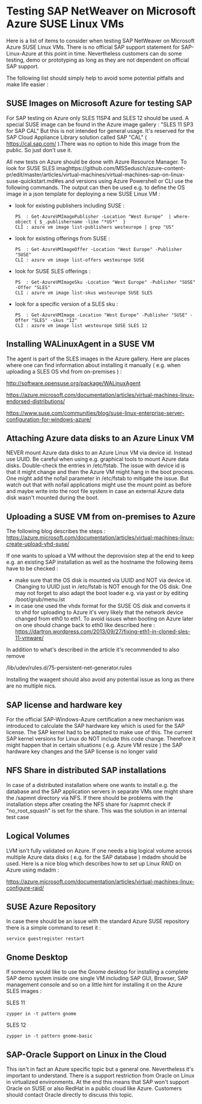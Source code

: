 <properties
   pageTitle="Testing SAP NetWeaver on Microsoft Azure SUSE Linux VMs | Microsoft Azure"
   description="Testing SAP NetWeaver on Microsoft Azure SUSE Linux VMs"
   services="virtual-machines,virtual-network,storage"
   documentationCenter="saponazure"
   authors="hermanndms"
   manager="juergent"
   editor=""
   tags="azure-resource-manager"
   keywords=""/>
<tags
   ms.service="virtual-machines"
   ms.devlang="NA"
   ms.topic="campaign-page"
   ms.tgt_pltfrm="vm-linux"
   ms.workload="na"
   ms.date="11/26/2015"
   ms.author="hermannd"/>

# Testing SAP NetWeaver on Microsoft Azure SUSE Linux VMs


Here is a list of items to consider when testing SAP NetWeaver on Microsoft Azure SUSE Linux VMs.
There is no official SAP support statement for SAP-Linux-Azure at this point in time. 
Nevertheless customers can do some testing, demo or prototyping as long as they are not dependent
on official SAP support. 

The following list should simply help to avoid some potential pitfalls and make life easier :



## SUSE Images on Microsoft Azure for testing SAP 

For SAP testing on Azure only SLES 11SP4 and SLES 12 should be used. A special SUSE image can
be found in the Azure image gallery : "SLES 11 SP3 for SAP CAL"
But this is not intended for general usage. It's reserved for the SAP Cloud Appliance Library
solution called SAP "CAL" ( <https://cal.sap.com/> ).There was no option
to hide this image from the public. So just don't use it.

All new tests on Azure should be done with Azure Resource Manager. To look for SUSE SLES imaghttps://github.com/MSSedusch/azure-content-pr/edit/master/articles/virtual-machines/virtual-machines-sap-on-linux-suse-quickstart.md#es 
and versions using Azure Powershell or CLI use the following commands. The output can then be used
e.g. to define the OS image in a json template for deploying a new SUSE Linux VM :

* look for existing publishers including SUSE :

   ```
   PS  : Get-AzureVMImagePublisher -Location "West Europe"  | where-object { $_.publishername -like "*US*"  }
   CLI : azure vm image list-publishers westeurope | grep "US"
   ```

* look for existing offerings from SUSE :
      
   ```
   PS  : Get-AzureVMImageOffer -Location "West Europe" -Publisher "SUSE"
   CLI : azure vm image list-offers westeurope SUSE
   ```
      
* look for SUSE SLES offerings :
      
   ```
   PS  : Get-AzureVMImageSku -Location "West Europe" -Publisher "SUSE" -Offer "SLES"
   CLI : azure vm image list-skus westeurope SUSE SLES
   ```
      
* look for a specific version of a SLES sku :
      
   ```
   PS  : Get-AzureVMImage -Location "West Europe" -Publisher "SUSE" -Offer "SLES" -skus "12"
   CLI : azure vm image list westeurope SUSE SLES 12
   ```
     
## Installing WALinuxAgent in a SUSE VM 
 
The agent is part of the SLES images in the Azure gallery. Here are places where one can find
information about installing it manually ( e.g. when uploading a SLES OS vhd from on-premises ) :

<http://software.opensuse.org/package/WALinuxAgent>

<https://azure.microsoft.com/documentation/articles/virtual-machines-linux-endorsed-distributions/>

<https://www.suse.com/communities/blog/suse-linux-enterprise-server-configuration-for-windows-azure/>

## Attaching Azure data disks to an Azure Linux VM

NEVER mount Azure data disks to an Azure Linux VM via device id. Instead use UUID. Be careful
when using e.g. graphical tools to mount Azure data disks. Double-check the entries in /etc/fstab.
The issue with device id is that it might change and then the Azure VM might hang in the boot 
process. One might add the nofail parameter in /etc/fstab to mitigate the issue. But watch out
that with nofail applications might use the mount point as before and maybe write into the root
file system in case an external Azure data disk wasn't mounted during the boot.

## Uploading a SUSE VM from on-premises to Azure

The following blog describes the steps :
<https://azure.microsoft.com/documentation/articles/virtual-machines-linux-create-upload-vhd-suse/>

If one wants to upload a VM without the deprovision step at the end to keep e.g. an existing SAP
installation as well as the hostname the following items have to be checked :

* make sure that the OS disk is mounted via UUID and NOT via device id. Changing to UUID just in /etc/fstab is NOT enough for the OS disk. One may not forget to also adapt the boot loader e.g. via yast or by editing /boot/grub/menu.lst
* in case one used the vhdx format for the SUSE OS disk and converts it to vhd for uploading to Azure it's very likely that the network device changed from eth0 to eth1.
To avoid issues when booting on Azure later on one should change back to eth0 like described
here : <https://dartron.wordpress.com/2013/09/27/fixing-eth1-in-cloned-sles-11-vmware/>

In addition to what's described in the article it's recommended to also remove 

   /lib/udev/rules.d/75-persistent-net-generator.rules

Installing the waagent should also avoid any potential issue as long as there are no multiple nics.

## SAP license and hardware key

For the official SAP-Windows-Azure certification a new mechanism was introduced to calculate the
SAP hardware key which is used for the SAP license. The SAP kernel had to be adapted to make use 
of this. 
The current SAP kernel versions for Linux do NOT include this code change. Therefore it might happen 
that in certain situations ( e.g. Azure VM resize ) the SAP hardware key changes and the SAP license
is no longer valid

## NFS Share in distributed SAP installations

In case of a distributed installation where one wants to install e.g. the database and the SAP
application servers in separate VMs one might share the /sapmnt directory via NFS. If there
should be problems with the installation steps after creating the NFS share for /sapmnt check
if "no_root_squash" is set for the share. This was the solution in an internal test case


## Logical Volumes

LVM isn't fully validated on Azure. If one needs a big logical volume across multiple Azure 
data disks ( e.g. for the SAP database ) mdadm should be used. Here is a nice blog which
describes how to set up Linux RAID on Azure using mdadm :

<https://azure.microsoft.com/documentation/articles/virtual-machines-linux-configure-raid/>


## SUSE Azure Repository

In case there should be an issue with the standard Azure SUSE repository there is a simple
command to reset it :

   ```
   service guestregister restart
   ```

## Gnome Desktop

If someone would like to use the Gnome desktop for installing a complete SAP demo system inside
one single VM including SAP GUI, Browser, SAP management console and so on a little hint for
installing it on the Azure SLES images :

   SLES 11

   ```
   zypper in -t pattern gnome
   ```
      
   SLES 12
   
   ```
   zypper in -t pattern gnome-basic
   ```

## SAP-Oracle Support on Linux in the Cloud
 
This isn't in fact an Azure specific topic but a general one. Nevertheless it's important to
understand. There is a support restriction from Oracle on Linux in virtualized environments.
At the end this means that SAP won't support Oracle on SUSE or also RedHat in a public cloud
like Azure. 
Customers should contact Oracle directly to discuss this topic.


